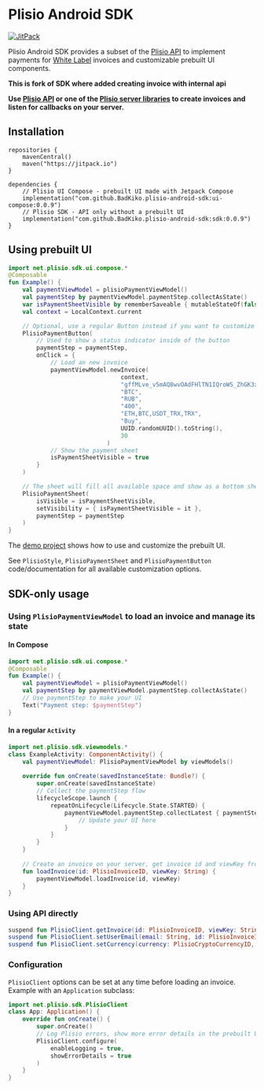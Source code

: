 # Plisio Android SDK

[![JitPack](https://jitpack.io/v/net.plisio/android-sdk.svg)](https://jitpack.io/#net.plisio/android-sdk)

Plisio Android SDK provides a subset of the [Plisio API](https://plisio.net/documentation) to implement payments for [White Label](https://plisio.net/white-label) invoices and customizable prebuilt UI components.

**This is fork of SDK where added creating invoice with internal api**

**Use [Plisio API](https://plisio.net/documentation) or one of the [Plisio server libraries](https://plisio.net/integrations) to create invoices and listen for callbacks on your server.**

## Installation

```
repositories {
    mavenCentral()
    maven("https://jitpack.io")
}

dependencies {
    // Plisio UI Compose - prebuilt UI made with Jetpack Compose
    implementation("com.github.BadKiko.plisio-android-sdk:ui-compose:0.0.9")
    // Plisio SDK - API only without a prebuilt UI
    implementation("com.github.BadKiko.plisio-android-sdk:sdk:0.0.9")
}
```

## Using prebuilt UI

```kotlin
import net.plisio.sdk.ui.compose.*
@Composable
fun Example() {
    val paymentViewModel = plisioPaymentViewModel()
    val paymentStep by paymentViewModel.paymentStep.collectAsState()
    var isPaymentSheetVisible by rememberSaveable { mutableStateOf(false) }
    val context = LocalContext.current

    // Optional, use a regular Button instead if you want to customize it
    PlisioPaymentButton(
        // Used to show a status indicator inside of the button
        paymentStep = paymentStep,
        onClick = {
            // Load an new invoice
            paymentViewModel.newInvoice(
                                context,
                                "gffMLve_v5mAQ8wvOAdFHlTN1IQroWS_ZhGK3xX7cXjfouYAyYmxCC62DrPromlx",
                                "BTC",
                                "RUB",
                                "400",
                                "ETH,BTC,USDT_TRX,TRX",
                                "Buy",
                                UUID.randomUUID().toString(),
                                30
                            )
            // Show the payment sheet
            isPaymentSheetVisible = true
        }
    )

    // The sheet will fill all available space and show as a bottom sheet or a dialog depending on the screen size
    PlisioPaymentSheet(
        isVisible = isPaymentSheetVisible,
        setVisibility = { isPaymentSheetVisible = it },
        paymentStep = paymentStep
    )
}
```

The [demo project](demo/) shows how to use and customize the prebuilt UI.

See `PlisioStyle`, `PlisioPaymentSheet` and `PlisioPaymentButton` code/documentation for all available customization options.

## SDK-only usage

### Using `PlisioPaymentViewModel` to load an invoice and manage its state

#### In Compose

```kotlin
import net.plisio.sdk.ui.compose.*
@Composable
fun Example() {
    val paymentViewModel = plisioPaymentViewModel()
    val paymentStep by paymentViewModel.paymentStep.collectAsState()
    // Use paymentStep to make your UI
    Text("Payment step: $paymentStep")
}
```

#### In a regular `Activity`

```kotlin
import net.plisio.sdk.viewmodels.*
class ExampleActivity: ComponentActivity() {
    val paymentViewModel: PlisioPaymentViewModel by viewModels()
    
    override fun onCreate(savedInstanceState: Bundle?) {
        super.onCreate(savedInstanceState)
        // Collect the paymentStep flow
        lifecycleScope.launch {
            repeatOnLifecycle(Lifecycle.State.STARTED) {
                paymentViewModel.paymentStep.collectLatest { paymentStep ->
                    // Update your UI here
                }
            }
        }
    }
    
    // Create an invoice on your server, get invoice id and viewKey from your server and pass them to loadInvoice()
    fun loadInvoice(id: PlisioInvoiceID, viewKey: String) {
        paymentViewModel.loadInvoice(id, viewKey)
    }
}
```

### Using API directly

```kotlin
suspend fun PlisioClient.getInvoice(id: PlisioInvoiceID, viewKey: String): Result<PlisioInvoiceDetails>
suspend fun PlisioClient.setUserEmail(email: String, id: PlisioInvoiceID, viewKey: String): Result<PlisioInvoiceDetails>
suspend fun PlisioClient.setCurrency(currency: PlisioCryptoCurrencyID, id: PlisioInvoiceID, viewKey: String): Result<PlisioInvoiceDetails>
```

### Configuration

`PlisioClient` options can be set at any time before loading an invoice. Example with an `Application` subclass:

```kotlin
import net.plisio.sdk.PlisioClient
class App: Application() {
    override fun onCreate() {
        super.onCreate()
        // Log Plisio errors, show more error details in the prebuilt UI
        PlisioClient.configure(
            enableLogging = true,
            showErrorDetails = true
        )
    }
}
```
